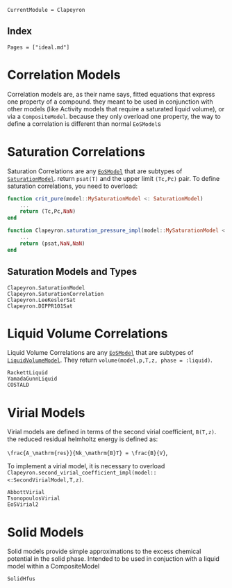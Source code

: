 ```@meta
CurrentModule = Clapeyron
```

## Index

```@index
Pages = ["ideal.md"]
```
# Correlation Models

Correlation models are, as their name says, fitted equations that express one property of a compound. they meant to be used in conjunction with other models (like Activity models that require a saturated liquid volume), or via a `CompositeModel`. because they only overload one property, the way to define a correlation is different than normal `EoSModel`s

# Saturation Correlations

Saturation Correlations are any [`EoSModel`](@ref) that are subtypes of [`SaturationModel`](@ref). return `psat(T)` and the upper limit `(Tc,Pc)` pair. To define saturation correlations, you need to overload:

```julia
function crit_pure(model::MySaturationModel <: SaturationModel)
    ...
    return (Tc,Pc,NaN)
end

function Clapeyron.saturation_pressure_impl(model::MySaturationModel <: SaturationModel,T,::SaturationCorrelation)
    ...
    return (psat,NaN,NaN)
end
```

## Saturation Models and Types
```@docs
Clapeyron.SaturationModel
Clapeyron.SaturationCorrelation
Clapeyron.LeeKeslerSat
Clapeyron.DIPPR101Sat
```

# Liquid Volume Correlations
Liquid Volume Correlations are any [`EoSModel`](@ref) that are subtypes of [`LiquidVolumeModel`](@ref). 
They return `volume(model,p,T,z, phase = :liquid)`.

```@docs
RackettLiquid
YamadaGunnLiquid
COSTALD
```

# Virial Models

Virial models are defined in terms of the second virial coefficient, `B(T,z)`. the reduced residual helmholtz energy is defined as:

``\frac{A_\mathrm{res}}{Nk_\mathrm{B}T} = \frac{B}{V}``,

To implement a virial model, it is necessary to overload `Clapeyron.second_virial_coefficient_impl(model::<:SecondVirialModel,T,z)`.

```@docs
AbbottVirial
TsonopoulosVirial
EoSVirial2
```

# Solid Models

Solid models provide simple approximations to the excess chemical potential in the solid phase. Intended to be used in conjuction with a liquid model within a CompositeModel

```@docs
SolidHfus
```
